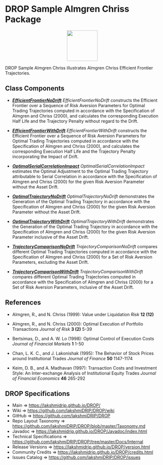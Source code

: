 # DROP Sample Almgren Chriss Package

<p align="center"><img src="https://github.com/lakshmiDRIP/DROP/blob/master/DRIP_Logo.gif?raw=true" width="100"></p>

DROP Sample Almgren Chriss illustrates Almgren Chriss Efficient Frontier Trajectories.


## Class Components

 * [***EfficientFrontierNoDrift***](https://github.com/lakshmiDRIP/DROP/tree/master/src/main/java/org/drip/sample/almgrenchriss/EfficientFrontierNoDrift.java)
 <i>EfficientFrontierNoDrift</i> constructs the Efficient Frontier over a Sequence of Risk Aversion
 Parameters for Optimal Trading Trajectories computed in accordance with the Specification of Almgren and
 Chriss (2000), and calculates the corresponding Execution Half Life and the Trajectory Penalty without
 regard to the Drift.

 * [***EfficientFrontierWithDrift***](https://github.com/lakshmiDRIP/DROP/tree/master/src/main/java/org/drip/sample/almgrenchriss/EfficientFrontierNoDrift.java)
 <i>EfficientFrontierWithDrift</i> constructs the Efficient Frontier over a Sequence of Risk Aversion
 Parameters for Optimal Trading Trajectories computed in accordance with the Specification of Almgren and
 Chriss (2000), and calculates the corresponding Execution Half Life and the Trajectory Penalty incorporating
 the Impact of Drift.

 * [***OptimalSerialCorrelationImpact***](https://github.com/lakshmiDRIP/DROP/tree/master/src/main/java/org/drip/sample/almgrenchriss/OptimalSerialCorrelationImpact.java)
 <i>OptimalSerialCorrelationImpact</i> estimates the Optimal Adjustment to the Optimal Trading Trajectory
 attributable to Serial Correlation in accordance with the Specification of Almgren and Chriss (2000) for the
 given Risk Aversion Parameter without the Asset Drift.

 * [***OptimalTrajectoryNoDrift***](https://github.com/lakshmiDRIP/DROP/tree/master/src/main/java/org/drip/sample/almgrenchriss/OptimalTrajectoryNoDrift.java)
 <i>OptimalTrajectoryNoDrift</i> demonstrates the Generation of the Optimal Trading Trajectory in accordance
 with the Specification of Almgren and Chriss (2000) for the given Risk Aversion Parameter without the Asset
 Drift.

 * [***OptimalTrajectoryWithDrift***](https://github.com/lakshmiDRIP/DROP/tree/master/src/main/java/org/drip/sample/almgrenchriss/OptimalTrajectoryWithDrift.java)
 <i>OptimalTrajectoryWithDrift</i> demonstrates the Generation of the Optimal Trading Trajectory in
 accordance with the Specification of Almgren and Chriss (2000) for the given Risk Aversion Parameter
 inclusive of the Asset Drift.

 * [***TrajectoryComparisonNoDrift***](https://github.com/lakshmiDRIP/DROP/tree/master/src/main/java/org/drip/sample/almgrenchriss/TrajectoryComparisonNoDrift.java)
 <i>TrajectoryComparisonNoDrift</i> compares different Optimal Trading Trajectories computed in accordance
 with the Specification of Almgren and Chriss (2000) for a Set of Risk Aversion Parameters, excluding the
 Asset Drift.

 * [***TrajectoryComparisonWithDrift***](https://github.com/lakshmiDRIP/DROP/tree/master/src/main/java/org/drip/sample/almgrenchriss/TrajectoryComparisonWithDrift.java)
 <i>TrajectoryComparisonWithDrift</i> compares different Optimal Trading Trajectories computed in accordance
 with the Specification of Almgren and Chriss (2000) for a Set of Risk Aversion Parameters, inclusive of the
 Asset Drift.


## References

 * Almgren, R., and N. Chriss (1999): Value under Liquidation <i>Risk</i> <b>12 (12)</b>

 * Almgren, R., and N. Chriss (2000): Optimal Execution of Portfolio Transactions <i>Journal of Risk</i> <b>3
 	(2)</b> 5-39

 * Bertsimas, D., and A. W. Lo (1998): Optimal Control of Execution Costs <i>Journal of Financial Markets</i>
 	<b>1</b> 1-50

 * Chan, L. K. C., and J. Lakonishak (1995): The Behavior of Stock Prices around Institutional Trades
 	<i>Journal of Finance</i> <b>50</b> 1147-1174

 * Keim, D. B., and A. Madhavan (1997): Transaction Costs and Investment Style: An Inter-exchange Analysis of
 	Institutional Equity Trades <i>Journal of Financial Economics</i> <b>46</b> 265-292


## DROP Specifications

 * Main                     => https://lakshmidrip.github.io/DROP/
 * Wiki                     => https://github.com/lakshmiDRIP/DROP/wiki
 * GitHub                   => https://github.com/lakshmiDRIP/DROP
 * Repo Layout Taxonomy     => https://github.com/lakshmiDRIP/DROP/blob/master/Taxonomy.md
 * Javadoc                  => https://lakshmidrip.github.io/DROP/Javadoc/index.html
 * Technical Specifications => https://github.com/lakshmiDRIP/DROP/tree/master/Docs/Internal
 * Release Versions         => https://lakshmidrip.github.io/DROP/version.html
 * Community Credits        => https://lakshmidrip.github.io/DROP/credits.html
 * Issues Catalog           => https://github.com/lakshmiDRIP/DROP/issues
